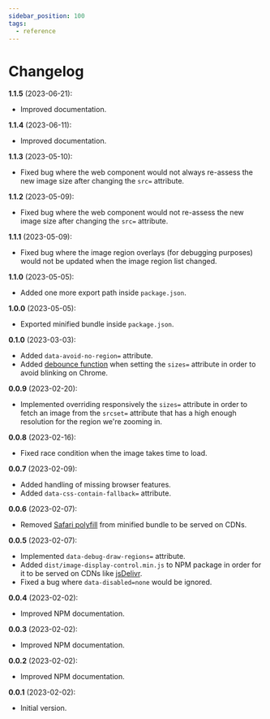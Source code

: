 ```yaml
---
sidebar_position: 100
tags:
  - reference
---
```


# Changelog

**1.1.5** (2023-06-21):

- Improved documentation.

**1.1.4** (2023-06-11):

- Improved documentation.

**1.1.3** (2023-05-10):

- Fixed bug where the web component would not always re-assess the new image
  size after changing the `src=` attribute.

**1.1.2** (2023-05-09):

- Fixed bug where the web component would not re-assess the new image size
  after changing the `src=` attribute.

**1.1.1** (2023-05-09):

- Fixed bug where the image region overlays (for debugging purposes) would not
  be updated when the image region list changed.

**1.1.0** (2023-05-05):

- Added one more export path inside `package.json`.

**1.0.0** (2023-05-05):

- Exported minified bundle inside `package.json`.

**0.1.0** (2023-03-03):

- Added `data-avoid-no-region=` attribute.
- Added
  [debounce function](https://davidwalsh.name/javascript-debounce-function)
  when setting the `sizes=` attribute in order to avoid blinking on Chrome.

**0.0.9** (2023-02-20):

- Implemented overriding responsively the `sizes=` attribute in order to fetch
  an image from the `srcset=` attribute that has a high enough resolution for
  the region we're zooming in.

**0.0.8** (2023-02-16):

- Fixed race condition when the image takes time to load.

**0.0.7** (2023-02-09):

- Added handling of missing browser features.
- Added `data-css-contain-fallback=` attribute.

**0.0.6** (2023-02-07):

- Removed [Safari polyfill](https://github.com/ungap/custom-elements) from
  minified bundle to be served on CDNs.

**0.0.5** (2023-02-07):

- Implemented `data-debug-draw-regions=` attribute.
- Added `dist/image-display-control.min.js` to NPM package in order for it to
  be served on CDNs like [jsDelivr](https://www.jsdelivr.com/).
- Fixed a bug where `data-disabled=none` would be ignored.

**0.0.4** (2023-02-02):

- Improved NPM documentation.

**0.0.3** (2023-02-02):

- Improved NPM documentation.

**0.0.2** (2023-02-02):

- Improved NPM documentation.

**0.0.1** (2023-02-02):

- Initial version.
